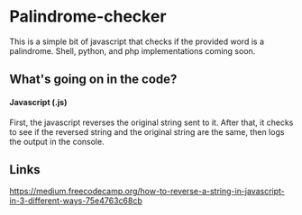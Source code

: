 # Palindrome-checker
  This is a simple bit of javascript that checks if the provided word is a palindrome. Shell, python, and php implementations coming soon.
## What's going on in the code?
#### Javascript (.js)
  First, the javascript reverses the original string sent to it. After that, it checks to see if the reversed string and the original string are the same, then logs the output in the console.
## Links
  https://medium.freecodecamp.org/how-to-reverse-a-string-in-javascript-in-3-different-ways-75e4763c68cb
